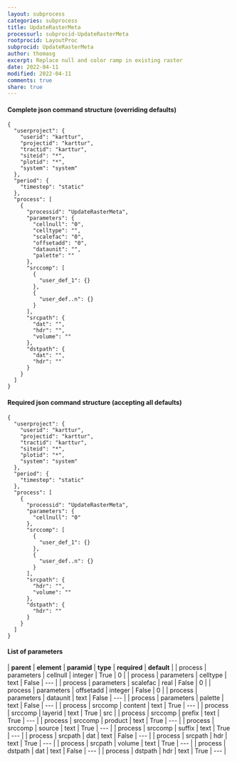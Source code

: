 ```yaml
---
layout: subprocess
categories: subprocess
title: UpdateRasterMeta
processurl: subprocid-UpdateRasterMeta
rootprocid: LayoutProc
subprocid: UpdateRasterMeta
author: thomasg
excerpt: Replace null and color ramp in existing raster
date: 2022-04-11
modified: 2022-04-11
comments: true
share: true
---
```


#### Complete json command structure (overriding defaults)
```
{
  "userproject": {
    "userid": "karttur",
    "projectid": "karttur",
    "tractid": "karttur",
    "siteid": "*",
    "plotid": "*",
    "system": "system"
  },
  "period": {
    "timestep": "static"
  },
  "process": [
    {
      "processid": "UpdateRasterMeta",
      "parameters": {
        "cellnull": "0",
        "celltype": "",
        "scalefac": "0",
        "offsetadd": "0",
        "dataunit": "",
        "palette": ""
      },
      "srccomp": [
        {
          "user_def_1": {}
        },
        {
          "user_def..n": {}
        }
      ],
      "srcpath": {
        "dat": "",
        "hdr": "",
        "volume": ""
      },
      "dstpath": {
        "dat": "",
        "hdr": ""
      }
    }
  ]
}
```
#### Required json command structure (accepting all defaults)
```
{
  "userproject": {
    "userid": "karttur",
    "projectid": "karttur",
    "tractid": "karttur",
    "siteid": "*",
    "plotid": "*",
    "system": "system"
  },
  "period": {
    "timestep": "static"
  },
  "process": [
    {
      "processid": "UpdateRasterMeta",
      "parameters": {
        "cellnull": "0"
      },
      "srccomp": [
        {
          "user_def_1": {}
        },
        {
          "user_def..n": {}
        }
      ],
      "srcpath": {
        "hdr": "",
        "volume": ""
      },
      "dstpath": {
        "hdr": ""
      }
    }
  ]
}
```
#### List of parameters

| **parent** | **element** | **paramid** | **type** | **required** | **default** |
| process | parameters | cellnull | integer | True | 0 |
| process | parameters | celltype | text | False | --- |
| process | parameters | scalefac | real | False | 0 |
| process | parameters | offsetadd | integer | False | 0 |
| process | parameters | dataunit | text | False | --- |
| process | parameters | palette | text | False | --- |
| process | srccomp | content | text | True | --- |
| process | srccomp | layerid | text | True | src |
| process | srccomp | prefix | text | True | --- |
| process | srccomp | product | text | True | --- |
| process | srccomp | source | text | True | --- |
| process | srccomp | suffix | text | True | --- |
| process | srcpath | dat | text | False | --- |
| process | srcpath | hdr | text | True | --- |
| process | srcpath | volume | text | True | --- |
| process | dstpath | dat | text | False | --- |
| process | dstpath | hdr | text | True | --- |
